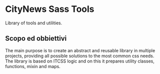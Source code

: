 # CityNews Sass Tools
Library of tools and utilities.

## Scopo ed obbiettivi
The main purpose is to create an abstract and reusable library in multiple projects, providing all possible solutions to the most common css needs.
The library is based on ITCSS logic and on this it prepares utility classes, functions, mixin and maps.